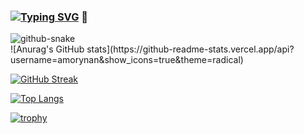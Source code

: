 ### [![Typing SVG](https://readme-typing-svg.demolab.com?font=Fira+Code&pause=1000&color=F776A4&random=false&width=435&lines=Nice+to+see+U;I+am+a+coder+but+so+lovely)](https://git.io/typing-svg) 👋
<div>
<picture>
  <source media="(prefers-color-scheme: dark)" srcset="https://cdn.jsdelivr.net/gh/amorynan/profile-snake-contrib/github-contribution-grid-snake-dark.svg" />
  <source media="(prefers-color-scheme: light)" srcset="https://cdn.jsdelivr.net/gh/amorynan/profile-snake-contrib/github-contribution-grid-snake.svg" />
  <img alt="github-snake" src="https://cdn.jsdelivr.net/gh/amorynan/profile-snake-contrib/github-contribution-grid-snake-dark.svg" />
</picture>

</div>
![Anurag's GitHub stats](https://github-readme-stats.vercel.app/api?username=amorynan&show_icons=true&theme=radical)

[![GitHub Streak](https://streak-stats.demolab.com?user=amorynan&theme=radical&border_radius=10&exclude_days=Sun%2CSat)](https://git.io/streak-stats)

[![Top Langs](https://github-readme-stats.vercel.app/api/top-langs/?username=amorynan&layout=donut-vertical)](https://github.com/anuraghazra/github-readme-stats)

[![trophy](https://github-profile-trophy.vercel.app/?username=amorynan)](https://github.com/ryo-ma/github-profile-trophy)



<!--
**amorynan/amorynan** is a ✨ _special_ ✨ repository because its `README.md` (this file) appears on your GitHub profile.

Here are some ideas to get you started:

- 🔭 I’m currently working on ...
- 🌱 I’m currently learning ...
- 👯 I’m looking to collaborate on ...
- 🤔 I’m looking for help with ...
- 💬 Ask me about ...
- 📫 How to reach me: ...
- 😄 Pronouns: ...
- ⚡ Fun fact: ...
-->
